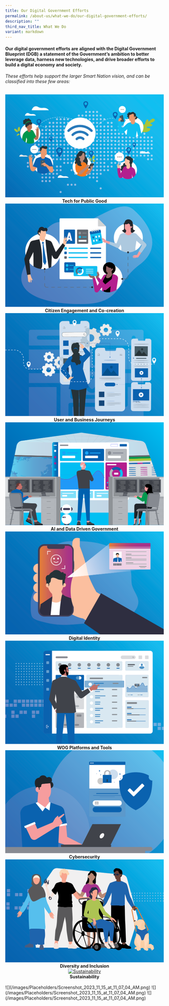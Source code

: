 ```yaml
---
title: Our Digital Government Efforts
permalink: /about-us/what-we-do/our-digital-government-efforts/
description: ""
third_nav_title: What We Do
variant: markdown
---
```

#### Our digital government efforts are aligned with the Digital Government Blueprint (DGB) a statement of the Government’s ambition to better leverage data, harness new technologies, and drive broader efforts to build a digital economy and society. 

###### These efforts help support the larger Smart Nation vision, and can be classified into these few areas:



<div class="row">
  <div style="text-align: center" class="col">
    <a target="_blank" href="/digital-government-efforts/tech-for-public-good">
      <img alt="Tech for Public Good" src="/images/digital-transformation/01-Tech for Public Good.png"></a>
    <figcaption><b>Tech for Public Good</b></figcaption>
  </div>

  <div style="text-align: center" class="col">
    <a target="_blank" href="/singapore-digital-government-journey/citizen-engagement-and-cocreation">
      <img alt="Citizen Engagement and Co-creation" src="/images/digital-transformation/02-Citizen Engagement.png"></a>
    <figcaption><b>Citizen Engagement and Co-creation</b></figcaption>
  </div>
	
  <div style="text-align: center" class="col">
    <a target="_blank" href="/singapore-digital-government-journey/user-and-business-journeys">
      <img alt="Citizen Engagement and Co-creation" src="/images/digital-transformation/03-User Business Journey.png"></a>
    <figcaption><b>User and Business Journeys</b></figcaption>
  </div>
</div>

<div class="row">
  <div style="text-align: center" class="col">
     <a target="_blank" href="/singapore-digital-government-journey/ai-and-data-driven-government">
      <img alt="AI and Data Driven Government" src="/images/digital-transformation/04-Data Driven Gov AI.png"></a>
    <figcaption><b>AI and Data Driven Government</b></figcaption>
  </div>


  <div style="text-align: center" class="col">
    <a target="_blank" href="/singapore-digital-government-journey/digital-identity">
      <img alt="Digital Identity" src="/images/digital-transformation/05-Digital Identity.png"></a>
    <figcaption><b>Digital Identity</b></figcaption>
  </div>

  <div style="text-align: center" class="col">
    <a target="_blank" href="/singapore-digital-government-journey/wog-platforms-and-tools">
      <img alt="WOG Platforms and Tools" src="/images/digital-transformation/06-WOG Platforms Tools.png"></a>
    <figcaption><b>WOG Platforms and Tools</b></figcaption>
  </div>
</div>

<div class="row">
  <div style="text-align: center" class="col">
    <a target="_blank" href="/singapore-digital-government-journey/cybersecurity">
      <img alt="Cybersecurity" src="/images/digital-transformation/07-Cybersecurity.png"></a>
    <figcaption><b>Cybersecurity</b></figcaption>
  </div>

  <div style="text-align: center" class="col">
    <a target="_blank" href="/singapore-digital-government-journey/diversity-and-inclusion">
      <img alt="Diversity and Inclusion" src="/images/digital-transformation/08-Diversity Inclusion.png"></a>
    <figcaption><b>Diversity and Inclusion</b></figcaption>
  </div>

  <div style="text-align: center" class="col">
    <a target="_blank" href="/singapore-digital-government-journey/sustainability">
      <img alt="Sustainability" src="/images/digital-transformation/09-Sustainability.png"></a>
    <figcaption><b>Sustainability</b></figcaption>
  </div>
</div>






<br>
![](/images/Placeholders/Screenshot_2023_11_15_at_11_07_04_AM.png)
![](/images/Placeholders/Screenshot_2023_11_15_at_11_07_04_AM.png)
![](/images/Placeholders/Screenshot_2023_11_15_at_11_07_04_AM.png)